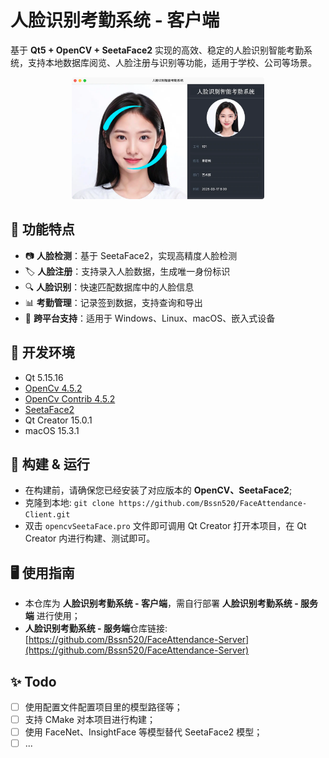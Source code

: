 # 人脸识别考勤系统 - 客户端

基于 **Qt5 + OpenCV + SeetaFace2** 实现的高效、稳定的人脸识别智能考勤系统，支持本地数据库阅览、人脸注册与识别等功能，适用于学校、公司等场景。

<div style="text-align: center;">
  <img src="https://github.com/Bssn520/picx-images-hosting/raw/master/20250317/example1.73u3s2sp8p.webp" alt="image" style="zoom:30%;" />
</div>

## 🚀 功能特点

-   📷 **人脸检测**：基于 SeetaFace2，实现高精度人脸检测
-   🏷️ **人脸注册**：支持录入人脸数据，生成唯一身份标识
-   🔍 **人脸识别**：快速匹配数据库中的人脸信息
-   📊 **考勤管理**：记录签到数据，支持查询和导出
-   🎨 **跨平台支持**：适用于 Windows、Linux、macOS、嵌入式设备

## 🔨 开发环境

-   Qt 5.15.16
-   [OpenCv 4.5.2](https://github.com/opencv/opencv/archive/4.5.2.zip)
-   [OpenCv Contrib 4.5.2](https://github.com/opencv/opencv_contrib/archive/refs/tags/4.5.2.zip)
-   [SeetaFace2](https://github.com/seetafaceengine/SeetaFace2)
-   Qt Creator 15.0.1
-   macOS 15.3.1

## 🔧 构建 & 运行

-   在构建前，请确保您已经安装了对应版本的 **OpenCV、SeetaFace2**;
-   克隆到本地: `git clone https://github.com/Bssn520/FaceAttendance-Client.git`
-   双击 `opencvSeetaFace.pro` 文件即可调用 Qt Creator 打开本项目，在 Qt Creator 内进行构建、测试即可。

## 🖥️ 使用指南

-   本仓库为 **人脸识别考勤系统 - 客户端**，需自行部署 **人脸识别考勤系统 - 服务端** 进行使用；
-   **人脸识别考勤系统 - 服务端**仓库链接: [https://github.com/Bssn520/FaceAttendance-Server](https://github.com/Bssn520/FaceAttendance-Server)

## ✨ Todo

-   [ ] 使用配置文件配置项目里的模型路径等；
-   [ ] 支持 CMake 对本项目进行构建；
-   [ ] 使用 FaceNet、InsightFace 等模型替代 SeetaFace2 模型；
-   [ ] ...
